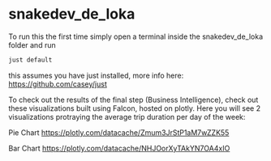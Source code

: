 # snakedev_de_loka
To run this the first time simply open a terminal inside the snakedev_de_loka folder and run

```bash
just default
```
this assumes you have just installed, more info here: https://github.com/casey/just

To check out the results of the final step (Business Intelligence), check out these visualizations built using Falcon, hosted on plotly. Here you will see 2 visualizations protraying the average trip duration per day of the week:

Pie Chart
https://plotly.com/datacache/Zmum3JrStP1aM7wZZK55

Bar Chart
https://plotly.com/datacache/NHJOorXyTAkYN7OA4xIO
